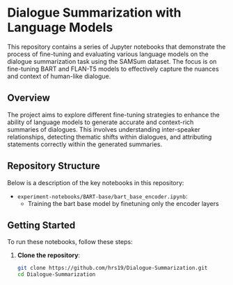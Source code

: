 # Dialogue Summarization with Language Models

This repository contains a series of Jupyter notebooks that demonstrate the process of fine-tuning and evaluating various language models on the dialogue summarization task using the SAMSum dataset. The focus is on fine-tuning BART and FLAN-T5 models to effectively capture the nuances and context of human-like dialogue.

## Overview

The project aims to explore different fine-tuning strategies to enhance the ability of language models to generate accurate and context-rich summaries of dialogues. This involves understanding inter-speaker relationships, detecting thematic shifts within dialogues, and attributing statements correctly within the generated summaries.

## Repository Structure

Below is a description of the key notebooks in this repository:

- `experiment-notebooks/BART-base/bart_base_encoder.ipynb`:
    - Training the bart base model by finetuning only the encoder layers

## Getting Started

To run these notebooks, follow these steps:

1. **Clone the repository**:
   ```bash
   git clone https://github.com/hrs19/Dialogue-Summarization.git
   cd Dialogue-Summarization
